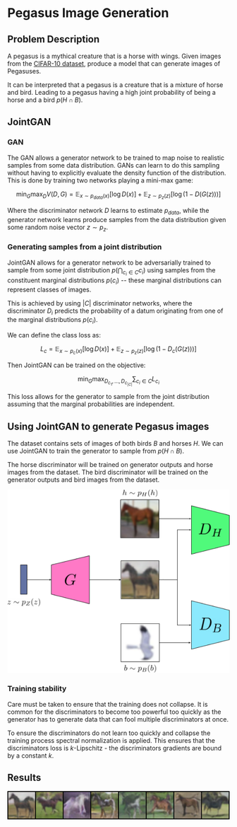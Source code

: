 # Pegasus Image Generation

## Problem Description

A pegasus is a mythical creature that is a horse with wings. Given images from the [CIFAR-10 dataset](https://www.cs.toronto.edu/~kriz/cifar.html), produce a model that can generate images of Pegasuses.

It can be interpreted that a pegasus is a creature that is a mixture of horse and bird. Leading to a pegasus having a high joint probability of being a horse and a bird $p(H \cap B)$.

## JointGAN

### GAN
The GAN allows a generator network to be trained to map noise to realistic samples from some data distribution. GANs can learn to do this sampling without having to explicitly evaluate the density function of the distribution. This is done by training two networks playing a mini-max game:

$$\min_G \max_D V(D,G) =\mathbb{E}_{x\sim p_{data}(x)}[\log D(x)]+\mathbb{E}_{z\sim p_z(z)}[\log(1-D(G(z)))]$$

Where the discriminator network $D$ learns to estimate $p_{data}$, while the generator network learns produce samples from the data distribution given some random noise vector $z\sim p_{z}$.


### Generating samples from a joint distribution

JointGAN allows for a generator network to be adversarially trained to sample from some joint distribution $p\left(\bigcap_{c_i\in C}c_i\right)$ using samples from the constituent marginal distributions $p\left(c_i\right)$ -- these marginal distributions can represent classes of images.

This is achieved by using $|C|$ discriminator networks, where the discriminator $D_i$ predicts the probability of a datum originating from one of the marginal distributions $p\left(c_i\right)$.

We can define the class loss as:

$$L_c = \mathbb{E}_{x\sim p_c(x)}[\log D(x)]+\mathbb{E}_{z\sim p_z(z)}[\log(1-D_c(G(z)))]$$

Then JointGAN can be trained on the objective:

$$\min_G \max_{D_{c_1},...,D_{c_{|C|}}} \sum_{c_i\in C}L_{c_i}$$

This loss allows for the generator to sample from the joint distribution assuming that the marginal probabilities are independent.

## Using JointGAN to generate Pegasus images

The dataset contains sets of images of both birds $B$ and horses $H$. We can use JointGAN to train the generator to sample from $p(H \cap B)$.

The horse discriminator will be trained on generator outputs and horse images from the dataset. The bird discriminator will be trained on the generator outputs and bird images from the dataset.

![Architecture diagram](./img/architecture.png)

### Training stability

Care must be taken to ensure that the training does not collapse. It is common for the discriminators to become too powerful too quickly as the generator has to generate data that can fool multiple discriminators at once.

To ensure the discriminators do not learn too quickly and collapse the training process spectral normalization is applied. This ensures that the discriminators loss is $k$-Lipschitz - the discriminators gradients are bound by a constant $k$.

## Results
![Sample images](./img/sample_images.png)
